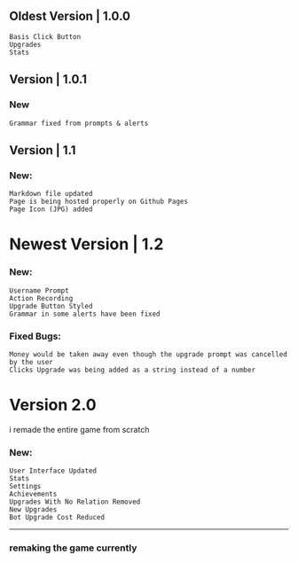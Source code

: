 ## Oldest Version | 1.0.0
    Basis Click Button
    Upgrades
    Stats

## Version | 1.0.1
### New
    Grammar fixed from prompts & alerts

## Version | 1.1
### New:
    Markdown file updated
    Page is being hosted properly on Github Pages
    Page Icon (JPG) added

# Newest Version | 1.2
### New:
    Username Prompt
    Action Recording
    Upgrade Button Styled
    Grammar in some alerts have been fixed

### Fixed Bugs:
    Money would be taken away even though the upgrade prompt was cancelled by the user
    Clicks Upgrade was being added as a string instead of a number

# Version 2.0
i remade the entire game from scratch

### New:
    User Interface Updated 
    Stats
    Settings
    Achievements
    Upgrades With No Relation Removed
    New Upgrades
    Bot Upgrade Cost Reduced

-----------------------------

### remaking the game currently
